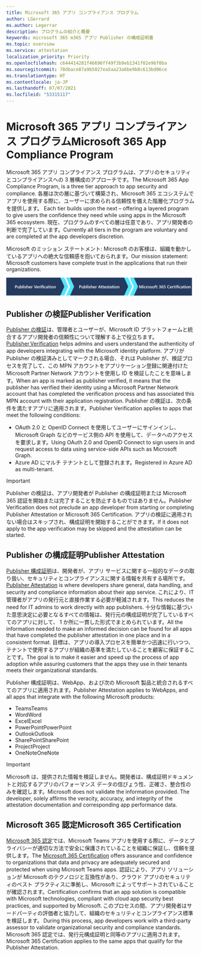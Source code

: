 ```yaml
---
title: Microsoft 365 アプリ コンプライアンス プログラム
author: LGerrard
ms.author: Legerrar
description: プログラムの紹介と概要
keywords: microsoft 365 m365 アプリ Publisher の構成証明書
ms.topic: overview
ms.service: attestation
localization_priority: Priority
ms.openlocfilehash: c644414281f46696ff49f3b9eb1341f02e96f0ba
ms.sourcegitcommit: 78dbace87a9b5027ea5aa23a6be9b8c613bd06ce
ms.translationtype: HT
ms.contentlocale: ja-JP
ms.lasthandoff: 07/07/2021
ms.locfileid: "53315117"
---
```

# <a name="microsoft-365-app-compliance-program"></a><span data-ttu-id="7f922-104">Microsoft 365 アプリ コンプライアンス プログラム</span><span class="sxs-lookup"><span data-stu-id="7f922-104">Microsoft 365 App Compliance Program</span></span>

<span data-ttu-id="7f922-105">Microsoft 365 アプリ コンプライアンス プログラムは、アプリのセキュリティとコンプライアンスへの 3 層構成のアプローチです。</span><span class="sxs-lookup"><span data-stu-id="7f922-105">The Microsoft 365 App Compliance Program, is a three tier approach to app security and compliance.</span></span> <span data-ttu-id="7f922-106">各層は次の層に基づいて構築され、Microsoft 365 エコシステムでアプリを使用する際に、ユーザーに求められる信頼性を備えた階層化プログラムを提供します。 </span><span class="sxs-lookup"><span data-stu-id="7f922-106">Each tier builds upon the next – offering a layered program to give users the confidence they need while using apps in the Microsoft 365 ecosystem.</span></span> <span data-ttu-id="7f922-107">現在、プログラムのすべての層は任意であり、アプリ開発者の判断で完了しています。</span><span class="sxs-lookup"><span data-stu-id="7f922-107">Currently all tiers in the program are voluntary and are completed at the app developers discretion.</span></span> 

<span data-ttu-id="7f922-108">Microsoft のミッション ステートメント: Microsoft のお客様は、組織を動かしているアプリへの絶大な信頼感を抱いておられます。</span><span class="sxs-lookup"><span data-stu-id="7f922-108">Our mission statement: Microsoft customers have complete trust in the applications that run their organizations.</span></span>

  ![アプリのコンプライアンスに対する 3 層構成のアプローチ](media/Microsoft-App-Compliance-Overview.png) 

## <a name="publisher-verification"></a><span data-ttu-id="7f922-110">Publisher の検証</span><span class="sxs-lookup"><span data-stu-id="7f922-110">Publisher Verification</span></span>

<span data-ttu-id="7f922-111">[Publisher の検証](https://docs.microsoft.com/azure/active-directory/develop/publisher-verification-overview)は、管理者とユーザーが、Microsoft ID プラットフォームと統合するアプリ開発者の信頼性について理解する上で役立ちます。</span><span class="sxs-lookup"><span data-stu-id="7f922-111">[Publisher Verification](https://docs.microsoft.com/azure/active-directory/develop/publisher-verification-overview) helps admins and users understand the authenticity of app developers integrating with the Microsoft identity platform.</span></span> <span data-ttu-id="7f922-112">アプリが Publisher の検証済みとしてマークされる場合、それは Publisher が、検証プロセスを完了して、この MPN アカウントをアプリケーション登録に関連付けた Microsoft Partner Network アカウントを使用し ID を検証したことを意味します。</span><span class="sxs-lookup"><span data-stu-id="7f922-112">When an app is marked as publisher verified, it means that the publisher has verified their identity using a Microsoft Partner Network account that has completed the verification process and has associated this MPN account with their application registration.</span></span>
<span data-ttu-id="7f922-113">Publisher の検証は、次の条件を満たすアプリに適用されます。</span><span class="sxs-lookup"><span data-stu-id="7f922-113">Publisher Verification applies to apps that meet the following conditions:</span></span>  
- <span data-ttu-id="7f922-114">OAuth 2.0 と OpenID Connect を使用してユーザーにサインインし、Microsoft Graph などのサービス側の API を使用して、データへのアクセスを要求します。</span><span class="sxs-lookup"><span data-stu-id="7f922-114">Using OAuth 2.0 and OpenID Connect to sign users in and request access to data using service-side APIs such as Microsoft Graph.</span></span> 
- <span data-ttu-id="7f922-115">Azure AD にマルチ テナントとして登録されます。</span><span class="sxs-lookup"><span data-stu-id="7f922-115">Registered in Azure AD as multi-tenant.</span></span>  

> [!IMPORTANT]
> <span data-ttu-id="7f922-116">Publisher の検証は、アプリ開発者が Publisher の構成証明または Microsoft 365 認証を開始または完了することを防止するものではありません。</span><span class="sxs-lookup"><span data-stu-id="7f922-116">Publisher Verification does not preclude an app developer from starting or completing Publisher Attestation or Microsoft 365 Certification.</span></span> <span data-ttu-id="7f922-117">アプリの検証に適用されない場合はスキップされ、構成証明を開始することができます。</span><span class="sxs-lookup"><span data-stu-id="7f922-117">If it does not apply to the app verification may be skipped and the attestation can be started.</span></span>

## <a name="publisher-attestation"></a><span data-ttu-id="7f922-118">Publisher の構成証明</span><span class="sxs-lookup"><span data-stu-id="7f922-118">Publisher Attestation</span></span>

<span data-ttu-id="7f922-119">[Publisher 構成証明](https://docs.microsoft.com/microsoft-365-app-certification/docs/enterprise-app-attestation-guide)は、開発者が、アプリ サービスに関する一般的なデータの取り扱い、セキュリティとコンプライアンスに関する情報を共有する場所です。</span><span class="sxs-lookup"><span data-stu-id="7f922-119">[Publisher Attestation](https://docs.microsoft.com/microsoft-365-app-certification/docs/enterprise-app-attestation-guide) is where developers share general, data handling, and security and compliance information about their app service.</span></span> <span data-ttu-id="7f922-120">これにより、IT 管理者がアプリの発行元と直接作業する必要が軽減されます。</span><span class="sxs-lookup"><span data-stu-id="7f922-120">This reduces the need for IT admins to work directly with app publishers.</span></span> <span data-ttu-id="7f922-121">十分な情報に基づいた意思決定に必要となるすべての情報は、発行元の構成証明が完了しているすべてのアプリに対して、 1 か所に一貫した形式でまとめられています。</span><span class="sxs-lookup"><span data-stu-id="7f922-121">All the information needed to make an informed decision can be found for all apps that have completed the publisher attestation in one place and in a consistent format.</span></span> <span data-ttu-id="7f922-122">目標は、アプリの導入プロセスを簡単かつ迅速に行いつつ、テナントで使用するアプリが組織の基準を満たしていることを顧客に保証することです。</span><span class="sxs-lookup"><span data-stu-id="7f922-122">The goal is to make it easier and speed up the process of app adoption while assuring customers that the apps they use in their tenants meets their organizational standards.</span></span>

<span data-ttu-id="7f922-123">Publisher 構成証明は、WebApp、および次の Microsoft 製品と統合されるすべてのアプリに適用されます。</span><span class="sxs-lookup"><span data-stu-id="7f922-123">Publisher Attestation applies to WebApps, and all apps that integrate with the following Microsoft products:</span></span>
-   <span data-ttu-id="7f922-124">Teams</span><span class="sxs-lookup"><span data-stu-id="7f922-124">Teams</span></span>
-   <span data-ttu-id="7f922-125">Word</span><span class="sxs-lookup"><span data-stu-id="7f922-125">Word</span></span>
-   <span data-ttu-id="7f922-126">Excel</span><span class="sxs-lookup"><span data-stu-id="7f922-126">Excel</span></span>
-   <span data-ttu-id="7f922-127">PowerPoint</span><span class="sxs-lookup"><span data-stu-id="7f922-127">PowerPoint</span></span> 
-   <span data-ttu-id="7f922-128">Outlook</span><span class="sxs-lookup"><span data-stu-id="7f922-128">Outlook</span></span>
- <span data-ttu-id="7f922-129">SharePoint</span><span class="sxs-lookup"><span data-stu-id="7f922-129">SharePoint</span></span>
- <span data-ttu-id="7f922-130">Project</span><span class="sxs-lookup"><span data-stu-id="7f922-130">Project</span></span>
- <span data-ttu-id="7f922-131">OneNote</span><span class="sxs-lookup"><span data-stu-id="7f922-131">OneNote</span></span>

> [!IMPORTANT]
> <span data-ttu-id="7f922-p105">Microsoft は、提供された情報を検証しません。開発者は、構成証明ドキュメントと対応するアプリのパフォーマンス データの信ぴょう性、正確さ、整合性のみを確認します。</span><span class="sxs-lookup"><span data-stu-id="7f922-p105">Microsoft does not validate the information provided. The developer, solely affirms the veracity, accuracy, and integrity of the attestation documentation and corresponding app performance data.</span></span> 

## <a name="microsoft-365-certification"></a><span data-ttu-id="7f922-134">Microsoft 365 認定</span><span class="sxs-lookup"><span data-stu-id="7f922-134">Microsoft 365 Certification</span></span>
<span data-ttu-id="7f922-135">[Microsoft 365 認定](https://docs.microsoft.com/microsoft-365-app-certification/docs/enterprise-app-certification-guide)では、Microsoft Teams アプリを使用する際に、データとプライバシーが適切な方法で安全に保護されていることを組織に保証し、信頼を提供します。</span><span class="sxs-lookup"><span data-stu-id="7f922-135">The [Microsoft 365 Certification](https://docs.microsoft.com/microsoft-365-app-certification/docs/enterprise-app-certification-guide) offers assurance and confidence to organizations that data and privacy are adequately secured and protected when using Microsoft Teams apps.</span></span> <span data-ttu-id="7f922-136">認証により、アプリ ソリューションが Microsoft のテクノロジと互換性があり、クラウド アプリのセキュリティのベスト プラクティスに準拠し、Microsoft によってサポートされていることが確認されます。</span><span class="sxs-lookup"><span data-stu-id="7f922-136">Certification confirms that an app solution is compatible with Microsoft technologies, compliant with cloud app security best practices, and supported by Microsoft.</span></span><span data-ttu-id="7f922-137"> このプロセスの間、アプリ開発者はサードパーティの評価者と協力して、組織のセキュリティとコンプライアンス標準を検証します。</span><span class="sxs-lookup"><span data-stu-id="7f922-137"> During this process, app developers work with a third-party assessor to validate organizational security and compliance standards.</span></span> <span data-ttu-id="7f922-138">Microsoft 365 認定では、発行元構成証明と同等のアプリに適用されます。</span><span class="sxs-lookup"><span data-stu-id="7f922-138">Microsoft 365 Certification applies to the same apps that qualify for the Publisher Attestation.</span></span> 


